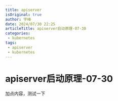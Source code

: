 ```yaml
---
title: apiserver
isOriginal: true
author: 宇峰
date: 2024/07/30 22:25
articleTitle: apiserver启动原理-07-30
categories:
 - kubernetes
tags:
 - apiserver
 - kubernetes
---
```


# apiserver启动原理-07-30
加点内容，测试一下

